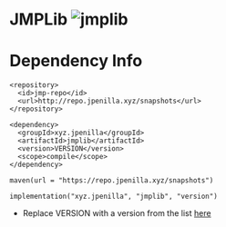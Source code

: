 # JMPLib ![jmplib](https://github.com/jmanpenilla/jmplib/workflows/jmplib/badge.svg)


# Dependency Info

```
<repository>
  <id>jmp-repo</id>
  <url>http://repo.jpenilla.xyz/snapshots</url>
</repository>
```


```
<dependency>
  <groupId>xyz.jpenilla</groupId>
  <artifactId>jmplib</artifactId>
  <version>VERSION</version>
  <scope>compile</scope>
</dependency>
```

```
maven(url = "https://repo.jpenilla.xyz/snapshots")
```


```
implementation("xyz.jpenilla", "jmplib", "version")
```
* Replace VERSION with a version from the list [here](https://repo.jpenilla.xyz/snapshots/xyz/jpenilla/jmplib)